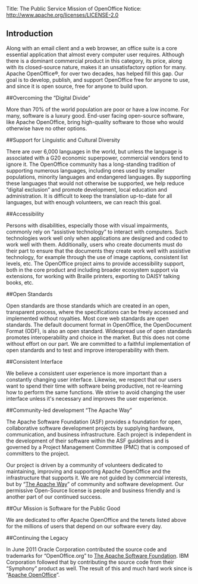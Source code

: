 Title: The Public Service Mission of OpenOffice
Notice: http://www.apache.org/licenses/LICENSE-2.0

## Introduction

Along with an email client and a web browser, an office suite is a core essential application that almost every computer user requires.
Although there is a dominant commercial product in this category, its price, along with its closed-source nature, makes it an unsatisfactory
option for many. Apache OpenOffice®, for over two decades, has helped fill this gap. Our goal is to develop, publish, and support OpenOffice
free for anyone to use, and since it is open source, free for anyone to build upon.

##Overcoming the “Digital Divide”

More than 70% of the world population are poor or have a low income. For many, software is a luxury good. End-user facing open-source software,
like Apache OpenOffice, bring high-quality software to those who would otherwise have no other options.

##Support for Linguistic and Cultural Diversity

There are over 6,000 languages in the world, but unless the language is associated with a G20 economic superpower, commercial vendors tend to
ignore it. The OpenOffice community has a long-standing tradition of supporting numerous languages, including ones used by smaller populations,
minority languages and endangered languages. By supporting these languages that would not otherwise be supported, we help reduce “digital exclusion”
and promote development, local education and administration. It is difficult to keep the translation up-to-date for all languages, but with enough
volunteers, we can reach this goal.

##Accessibility

Persons with disabilities, especially those with visual impairments, commonly rely on “assistive technology” to interact with computers. Such
technologies work well only when applications are designed and coded to work well with them. Additionally, users who create documents must do
their part to ensure that the documents they create work well with assistive technology, for example through the use of image captions, consistent
list levels, etc. The OpenOffice project aims to provide accessibility support, both in the core product and including broader ecosystem support
via extensions, for working with Braille printers, exporting to DAISY talking books, etc.

##Open Standards

Open standards are those standards which are created in an open, transparent process, where the specifications can be freely accessed and
implemented without royalties. Most core web standards are open standards. The default document format in OpenOffice, the OpenDocument Format (ODF),
is also an open standard. Widespread use of open standards promotes interoperability and choice in the market. But this does not come without effort
on our part. We are committed to a faithful implementation of open standards and to test and improve interoperability with them.

##Consistent Interface

We believe a consistent user experience is more important than a constantly changing user interface. Likewise, we respect that our users want to
spend their time with software being productive, not re-learning how to perform the same functions. We strive to avoid changing the user interface
unless it's necessary and improves the user experience.

##Community-led development “The Apache Way”

The Apache Software Foundation (ASF) provides a foundation for open, collaborative software development projects by supplying hardware,
communication, and business infrastructure. Each project is independent in the development of their software within the ASF guidelines and is
governed by a Project Management Committee (PMC) that is composed of committers to the project.

Our project is driven by a community of volunteers dedicated to maintaining, improving and supporting Apache OpenOffice and the infrastructure
that supports it. We are not guided by commercial interests, but by “[The Apache Way](https://www.apache.org/theapacheway/index.html)” of community
and software development. Our permissive Open-Source license is people and business friendly and is another part of our continued success.

##Our Mission is Software for the Public Good

We are dedicated to offer Apache OpenOffice and the tenets listed above for the millions of users that depend on our software every day.

##Continuing the Legacy

In June 2011 Oracle Corporation contributed the source code and trademarks for “OpenOffice.org” to
[The Apache Software Foundation](https://www.apache.org/). IBM Corporation followed that by contributing the source code from their “Symphony” product
as well. The result of this and much hard work since is “[Apache OpenOffice](https://www.openoffice.org/)”.
